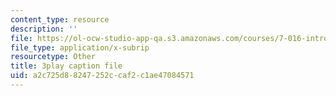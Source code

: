 ```yaml
---
content_type: resource
description: ''
file: https://ol-ocw-studio-app-qa.s3.amazonaws.com/courses/7-016-introductory-biology-fall-2018/a2c725d88247252ccaf2c1ae47084571_qtGHKiAROig.srt
file_type: application/x-subrip
resourcetype: Other
title: 3play caption file
uid: a2c725d8-8247-252c-caf2-c1ae47084571
---
```

